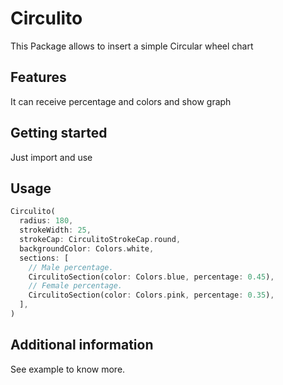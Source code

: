 # Circulito

This Package allows to insert a simple Circular wheel chart

## Features

It can receive percentage and colors and show graph

## Getting started

Just import and use

## Usage

```dart
Circulito(
  radius: 180,
  strokeWidth: 25,
  strokeCap: CirculitoStrokeCap.round,
  backgroundColor: Colors.white,
  sections: [
    // Male percentage.
    CirculitoSection(color: Colors.blue, percentage: 0.45),
    // Female percentage.
    CirculitoSection(color: Colors.pink, percentage: 0.35),
  ],
)
```

## Additional information

See example to know more.
